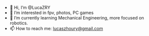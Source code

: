 - 👋 Hi, I’m @LucaZRY
- 👀 I’m interested in fpv, photos, PC games
- 🌱 I’m currently learning Mechanical Engineering, more focused on robotics.
- 📫 How to reach me: lucaszhoury@gmail.com


<!---
LucaZRY/LucaZRY is a ✨ special ✨ repository because its `README.md` (this file) appears on your GitHub profile.
You can click the Preview link to take a look at your changes.
--->
